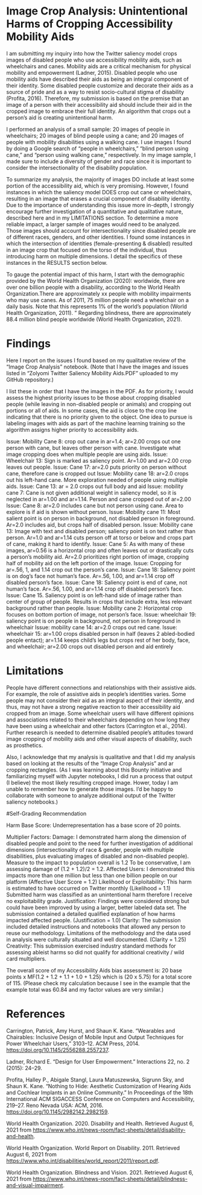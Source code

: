 # Image Crop Analysis: Unintentional Harms of Cropping Accessibility Mobility Aids

I am submitting my inquiry into how the Twitter saliency model crops images of disabled people who use accessibility mobility aids, such as wheelchairs and canes. Mobility aids are a critical mechanism for physical mobility and empowerment (Ladner, 2015). Disabled people who use mobility aids have described their aids as being an integral component of their identity. Some disabled people customize and decorate their aids as a source of pride and as a way to resist socio-cultural stigma of disability (Profita, 2016). Therefore, my submission is based on the premise that an image of a person with their accessibility aid should include their aid in the cropped image to embrace their full identity. An algorithm that crops out a person’s aid is creating unintentional harm.

I performed an analysis of a small sample: 20 images of people in wheelchairs; 20 images of blind people using a cane; and 20 images of people with mobility disabilities using a walking cane. I use images I found by doing a Google search of “people in wheelchairs,” “blind person using cane,” and “person using walking cane,” respectively. In my image sample, I made sure to include a diversity of gender and race since it is important to consider the intersectionality of the disability population.

To summarize my analysis, the majority of images DO include at least some portion of the accessibility aid, which is very promising. However, I found instances in which the saliency model DOES crop out cane or wheelchairs, resulting in an image that erases a crucial component of disability identity. Due to the importance of understanding this issue more in-depth, I strongly encourage further investigation of a quantitative and qualitative nature, described here and in my LIMITATIONS section.  To determine a more reliable impact, a larger sample of images would need to be analyzed. Those images should account for intersectionality since disabled people are of different races, genders, and other identities. I found some instances in which the intersection of identities (female-presenting & disabled) resulted in an image crop that focused on the torso of the individual, thus introducing harm on multiple dimensions. I detail the specifics of these instances in the RESULTS section below. 

To gauge the potential impact of this harm, I start with the demographic provided by the World Health Organization (2020):  worldwide, there are over one billion people with a disability, according to the World Health Organization.There are approximately xx people with mobility impairments who may use canes.  As of 2011, 75 million people need a wheelchair on a daily basis. Note that this represents 1% of the world’s population (World Health Organization, 2011). ” Regarding blindness, there are approximately 88.4 million blind people worldwide (World Health Organization, 2021). 

# Findings

Here I report on the issues I found based on my qualitative review of the “Image Crop Analysis” notebook. (Note that I have the images and issues listed in “Zolyomi Twitter Saliency Mobility Aids.PDF” uploaded to my GitHub repository.)

I list these in order that I have the images in the PDF. As for priority, I would assess the highest priority issues to be those about cropping disabled people (while leaving in non-disabled people or animals) and cropping out portions or all of aids. In some cases, the aid is close to the crop line indicating that there is no priority given to the object. One idea to pursue is labeling images with aids as part of the machine learning training so the algorithm assigns higher priority to accessibility aids.

Issue: Mobility Cane 8: crop out cane in ar=1.4; ar=2.00 crops out one person with cane, but leaves other person with cane. Investigate what image cropping does when multiple people are using aids.
Issue: Wheelchair 13: Sign is marked as saliency point. Ar=1.00 and ar=2.00 crop leaves out people.
Issue: Cane 17: ar=2.0 puts priority on person without cane, therefore cane is cropped out 
Issue: Mobility cane 18: ar=2.0 crops out his left-hand cane. More exploration needed of people using multiple aids.
Issue: Cane 13: ar = 2.0 crops out full body and aid
Issue: mobility cane 7: Cane is not given additional weight in saliency model, so it is neglected in ar=1.00 and ar=1.14. Person and cane cropped out of ar=2.00
Issue: Cane 8: ar=2.0 includes cane but not person using cane. Area to explore is if aid is shown without person.
Issue: Mobility cane 11: Most salient point is on person in background, not disabled person in foreground. Ar=2.0 includes aid, but crops half of disabled person.
Issue: Mobility cane 13: Image with text and disabled person; saliency point is on text rather than person. Ar=1.0 and ar=1.14 cuts person off at torso or below and crops part of cane, making it hard to identify. 
Issue: Cane 5: As with many of these images, ar=0.56 is a horizontal crop and often leaves out or drastically cuts a person’s mobility aid. Ar=2.0 prioritizes right portion of image, cropping half of mobility aid on the left portion of the image. 
Issue: Cropping for ar=.56, 1, and 1.14 crop out the person’s cane.
Issue: Cane 18: Saliency point is on dog’s face not human’s face. Ar=.56, 1.00, and ar=1.14 crop off disabled person’s face.
Issue: Cane 18: Saliency point is end of cane, not human’s face. Ar=.56, 1.00, and ar=1.14 crop off disabled person’s face.
Issue: Cane 15. Saliency point is on left-hand side of image rather than center of group of people. Results in crops that include extra, less relevant background rather than people.
Issue: Mobility cane 2: Horizontal crop focuses on bottom portion of image, not person’s face. 
Issue: wheelchair 19: saliency point is on people in background, not person in foreground in wheelchair
Issue: mobility cane 14:  ar=2.0 crops out red cane.
Issue: wheelchair 15: ar=1.00 crops disabled person in half (leaves 2 abled-bodied people entact); ar=1.14 keeps child’s legs but crops rest of her body, face, and wheelchair; ar=2.00 crops out disabled person and aid entirely

# Limitations

People have different connections and relationships with their assistive aids. For example, the role of assistive aids in people’s identities varies. Some people may not consider their aid as an integral aspect of their identity, and thus, may not have a strong negative reaction to their accessibility aid cropped from an image. Some wheelchair users will have different opinions and associations related to their wheelchairs depending on how long they have been using a wheelchair and other factors (Carrington et al., 2014). Further research is needed to determine disabled people’s attitudes toward image cropping of mobility aids and other visual aspects of disability, such as prosthetics. 

Also, I acknowledge that my analysis is qualitative and that I did my analysis based on looking at the results of the “Image Crop Analysis” and ar cropping rectangles. (As I was learning about this Bounty initiative and familiarizing myself with Jupyter notebooks, I did run a process that output (I believe) the most likely resulting cropped image. Hower, today I am unable to remember how to generate those images. I’d be happy to collaborate with someone to analyze additional output of the Twitter saliency notebooks.)

#Self-Grading Recommendation

Harm Base Score: Underrepresentation has a base score of 20 points.
 
Multiplier Factors:
Damage: I demonstrated harm along the dimension of disabled people and point to the need for further investigation of additional dimensions (intersectionality of race & gender, people with multiple disabilities, plus evaluating images of disabled and non-disabled people). Measure to the impact to population overall is 1.2 To be conservative, I am assessing damage of (1.2 + 1.2)/2 = 1.2.
Affected Users: I demonstrated this impacts more than one million but less than one billion people on our platform (Affective User Score = 1.2)
Likelihood or Exploitability:
This harm is estimated to have occurred on Twitter monthly (Likelihood = 1.1)
Submitted harm was classified as an unintentional harm therefore I receive no exploitability grade.
Justification: Findings were considered strong but could have been improved by using a larger, better labeled data set. The submission contained a detailed qualified explanation of how harms impacted affected people. (Justification = 1.0)
Clarity: The submission included detailed instructions and notebooks that allowed any person to reuse our methodology. Limitations of the methodology and the data used in analysis were culturally situated and well documented. (Clarity = 1.25)
Creativity: This submission exercised industry standard methods for assessing ableist harms so did not qualify for additional creativity / wild card multipliers.
 
The overall score of my Accessibility Aids bias assessment is:
20 base points x MF(1.2 + 1.2 + 1.1 + 1.0 + 1.25) which is (20 x 5.75) for a total score of 115. (Please check my calculation because I see in the example that the example total was 60.84 and my factor values are very similar.) 

# References

Carrington, Patrick, Amy Hurst, and Shaun K. Kane. “Wearables and Chairables: Inclusive Design of Mobile Input and Output Techniques for Power Wheelchair Users,” 3103–12. ACM Press, 2014. https://doi.org/10.1145/2556288.2557237.

Ladner, Richard E. “Design for User Empowerment.” Interactions 22, no. 2 (2015): 24–29.

Profita, Halley P., Abigale Stangl, Laura Matuszewska, Sigrunn Sky, and Shaun K. Kane. “Nothing to Hide: Aesthetic Customization of Hearing Aids and Cochlear Implants in an Online Community.” In Proceedings of the 18th International ACM SIGACCESS Conference on Computers and Accessibility, 219–27. Reno Nevada USA: ACM, 2016. https://doi.org/10.1145/2982142.2982159.

World Health Organization. 2020. Disability and Health. Retrieved August 6, 2021 from https://www.who.int/news-room/fact-sheets/detail/disability-and-health.

World Health Organization. World Report on Disability. 2011. Retrieved August 6, 2021 from https://www.who.int/disabilities/world_report/2011/report.pdf. 

World Health Organization. Blindness and Vision. 2021. Retrieved August 6, 2021 from https://www.who.int/news-room/fact-sheets/detail/blindness-and-visual-impairment. 
